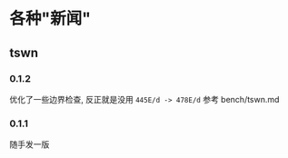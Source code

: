 # 各种"新闻"

## tswn

### 0.1.2

优化了一些边界检查, 反正就是没用
`445E/d -> 478E/d`
参考 bench/tswn.md

### 0.1.1

随手发一版
